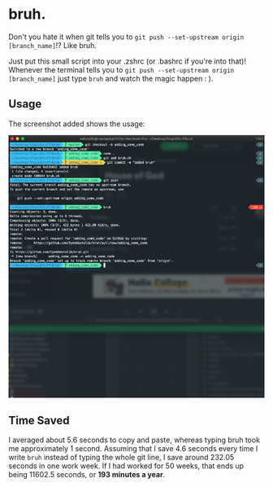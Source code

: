 # bruh.
Don't you hate it when git tells you to `git push --set-upstream origin [branch_name]`!?  Like bruh.

Just put this small script into your .zshrc (or .bashrc if you're into that)! Whenever the terminal tells you to `git push --set-upstream origin [branch_name]` just type  `bruh` and watch the magic happen : ).

## Usage
The screenshot added shows the usage:

![Screenshot of Terminal](https://raw.githubusercontent.com/SyedAbutalib/bruh/master/screenshot.png)

## Time Saved
I averaged about 5.6 seconds to copy and paste, whereas typing bruh took me approximately 1 second. Assuming that I save 4.6 seconds every time I write `bruh` instead of typing the whole git line, I save around 232.05 seconds in one work week. If I had worked for 50 weeks, that ends up being 11602.5 seconds, or **193 minutes a year**.

